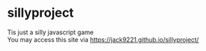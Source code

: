 # sillyproject
Tis just a silly javascript game <br>
You may access this site via https://jack9221.github.io/sillyproject/
